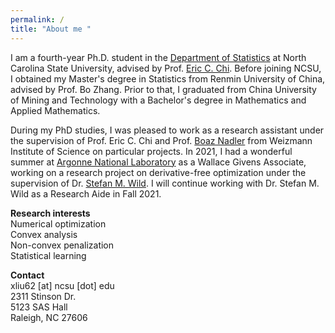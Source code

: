 ```yaml
---
permalink: /
title: "About me "
---
```


I am a fourth-year Ph.D. student in the [Department of Statistics](https://statistics.sciences.ncsu.edu/) at North Carolina State University, advised by Prof. [Eric C. Chi](http://www.ericchi.com/). Before joining NCSU, I obtained my Master's degree in Statistics from Renmin University of China, advised by Prof. Bo Zhang. Prior to that, I graduated from China University of Mining and Technology with a Bachelor's degree in Mathematics and Applied Mathematics. 

During my PhD studies, I was pleased to work as a research assistant under the supervision of Prof. Eric C. Chi and Prof. [Boaz Nadler](https://www.weizmann.ac.il/math/Nadler/home) from Weizmann Institute  of Science on particular projects. In 2021, I had a wonderful summer at [Argonne National Laboratory](https://www.anl.gov/mcs/lans) as a Wallace Givens Associate, working on a research project on derivative-free optimization under the supervision of Dr. [Stefan M. Wild](https://wildsm.github.io/). I will continue working with Dr. Stefan M. Wild as a Research Aide in Fall 2021.

**Research interests**\
Numerical optimization\
Convex analysis\
Non-convex penalization\
Statistical learning

**Contact**\
xliu62 [at] ncsu [dot] edu\
2311 Stinson Dr.\
5123 SAS Hall\
Raleigh, NC 27606




